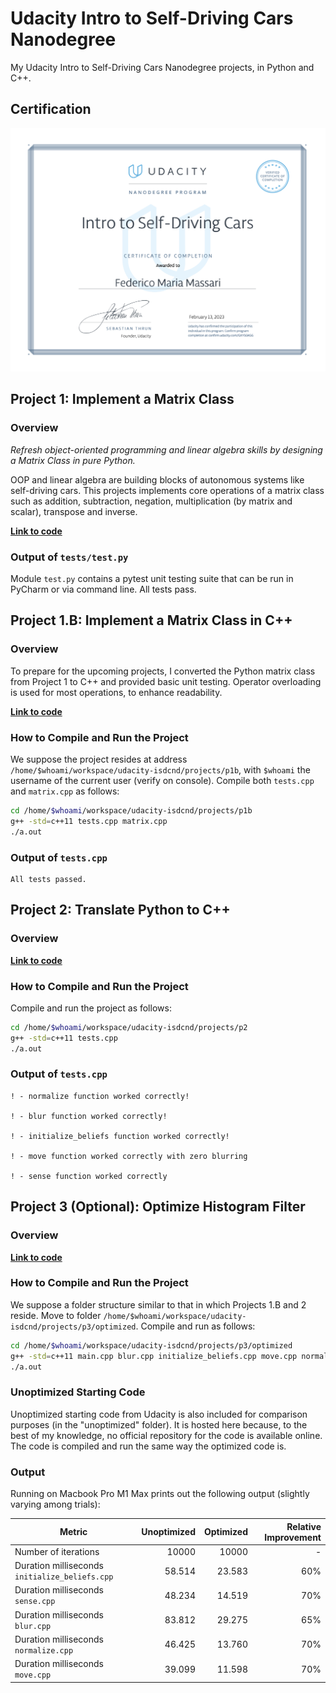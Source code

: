 # Udacity Intro to Self-Driving Cars Nanodegree

My Udacity Intro to Self-Driving Cars Nanodegree projects, in Python and C++.

## Certification

![Certificate of Completion](certificate-of-completion.png)

## Project 1: Implement a Matrix Class

### Overview

_Refresh object-oriented programming and linear algebra skills by designing a Matrix Class in pure Python._

OOP and linear algebra are building blocks of autonomous systems like self-driving cars. This projects implements core operations of a matrix class such as addition, subtraction, negation, multiplication (by matrix and scalar), transpose and inverse.

__[Link to code](/projects/p1)__

### Output of `tests/test.py`

Module `test.py` contains a pytest unit testing suite that can be run in PyCharm or via command line. All tests pass.

## Project 1.B: Implement a Matrix Class in C++

### Overview

To prepare for the upcoming projects, I converted the Python matrix class from Project 1 to C++ and provided basic unit testing. Operator overloading is used for most operations, to enhance readability.

__[Link to code](/projects/p1b)__

### How to Compile and Run the Project

We suppose the project resides at address `/home/$whoami/workspace/udacity-isdcnd/projects/p1b`, with `$whoami` the username of the current user (verify on console). Compile both `tests.cpp` and `matrix.cpp` as follows:

```bash
cd /home/$whoami/workspace/udacity-isdcnd/projects/p1b
g++ -std=c++11 tests.cpp matrix.cpp
./a.out
```

### Output of `tests.cpp`

```
All tests passed.
```

## Project 2: Translate Python to C++

### Overview

__[Link to code](/projects/p2)__

### How to Compile and Run the Project

Compile and run the project as follows:

```bash
cd /home/$whoami/workspace/udacity-isdcnd/projects/p2
g++ -std=c++11 tests.cpp
./a.out
```

### Output of `tests.cpp`

```
! - normalize function worked correctly!

! - blur function worked correctly!

! - initialize_beliefs function worked correctly!

! - move function worked correctly with zero blurring

! - sense function worked correctly
```

## Project 3 (Optional): Optimize Histogram Filter

### Overview

__[Link to code](/projects/p3)__

### How to Compile and Run the Project

We suppose a folder structure similar to that in which Projects 1.B and 2 reside. Move to folder `/home/$whoami/workspace/udacity-isdcnd/projects/p3/optimized`. Compile and run as follows:

```bash
cd /home/$whoami/workspace/udacity-isdcnd/projects/p3/optimized
g++ -std=c++11 main.cpp blur.cpp initialize_beliefs.cpp move.cpp normalize.cpp print.cpp sense.cpp zeros.cpp
./a.out
```

### Unoptimized Starting Code

Unoptimized starting code from Udacity is also included for comparison purposes (in the "unoptimized" folder). It is hosted here because, to the best of my knowledge, no official repository for the code is available online. The code is compiled and run the same way the optimized code is.

### Output

Running on Macbook Pro M1 Max prints out the following output (slightly varying among trials):

| Metric | Unoptimized | Optimized | Relative Improvement |
|----------|------:|------:|------:|
| Number of iterations | 10000 | 10000 | - |
| Duration milliseconds `initialize_beliefs.cpp` | 58.514 | 23.583 | 60% |
| Duration milliseconds `sense.cpp` | 48.234 | 14.519 | 70% |
| Duration milliseconds `blur.cpp` | 83.812 | 29.275 | 65% |
| Duration milliseconds `normalize.cpp` | 46.425 | 13.760 | 70% |
| Duration milliseconds `move.cpp` | 39.099 | 11.598 | 70% |
